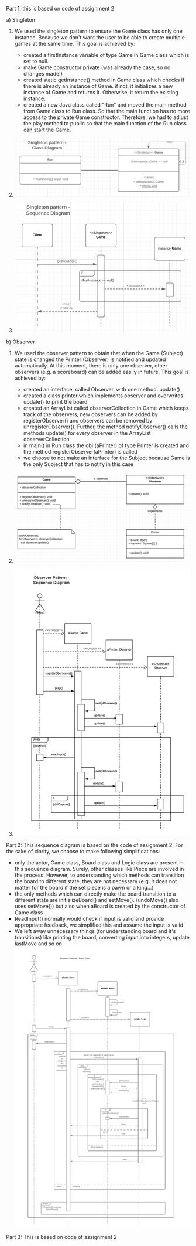 Part 1: 
this is based on code of assignment 2

a) Singleton

1) We used the singleton pattern to ensure the Game class has only one instance. Because we don't want the user to
   be able to create multiple games at the same time. 
   This goal is achieved by: 
   - created a firstInstance variable of type Game in Game class which is set to null.
   - make Game constructor private (was already the case, so no changes made!)
   - created static getInstance() method in Game class which checks if there is already an instance of Game.
    if not, it initializes a new instance of Game and returns it. Otherwise, it return the existing instance. 
   - created a new Java class called "Run" and moved the main method from Game class to Run class. So that the main
    function has no more access to the private Game constructor. Therefore, we had to adjust the play method to 
    public so that the main function of the Run class can start the Game. 
 
2) ![](Singleton_CD.PNG)
3) ![](Singleton_SD.PNG)

          


b) Observer

1) We used the observer pattern to obtain that when the Game (Subject) state is changed the Printer (Observer) is
    notified and updated automatically. At this moment, there is only one observer, other observers (e.g. a scoreboard) can be added easily in future.
    This goal is achieved by:
    - created an interface, called Observer, with one method: update()
    - created a class printer which implements observer and overwrites update() to print the board
    - created an ArrayList called observerCollection in Game which keeps track of the observers, new observers can be added by registerObserver() and
        observers can be removed by unregisterObserver(). Further, the method notifyObserver() calls the methods update() for 
        every observer in the ArrayList observerCollection
    - in main() in Run class the obj (aPrinter) of type Printer is created and the method registerObserver(aPrinter) is called
    - we choose to not make an interface for the Subject because Game is the only Subject that has to notify in this case
        
2) ![](Observer_CD.png)

3) ![](Observer_SD.png)

Part 2:
This sequence diagram is based on the code of assignment 2. For the sake of clarity, we choose to make following simplifications:
 - only the actor, Game class, Board class and Logic class are present in this sequence diagram.
    Surely, other classes like Piece are involved in the process. However, to understanding which methods can transition the board to different state,
     they are not necessary (e.g. it does not matter for the board if the set piece is a pawn or a king...) 
 - the only methods which can directly make the board transition to a different state are initializeBoard() and setMove(). (undoMove() also uses setMove()) 
    but also when aBoard is created by the constructor of Game class 
 - ReadInput() normally would check if input is valid and provide appropriate feedback, we simplified this and assume the input is valid 
 - We left away unnecessary things (for understanding board and it's transitions)
    like printing the board, converting input into integers, update lastMove and so on 
![](Board_Class_SD.png)

Part 3:
This is based on code of assignment 2

